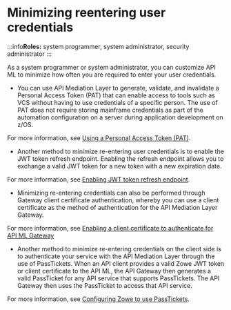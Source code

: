 # Minimizing reentering user credentials

:::info**Roles:** system programmer, system administrator, security administrator
:::

As a system programmer or system administrator, you can customize API ML to minimize how often you are required to enter your user credentials.

* You can use API Mediation Layer to generate, validate, and invalidate a Personal Access Token (PAT) that can enable access to tools such as VCS without having to use credentials of a specific person. The use of PAT does not require storing mainframe credentials as part of the automation configuration on a server during application development on z/OS.

 For more information, see [Using a Personal Access Token (PAT)](./api-mediation/api-mediation-personal-access-token). 

* Another method to minimize re-entering user credentials is to enable the JWT token refresh endpoint. Enabling the refresh endpoint allows you to exchange a valid JWT token for a new token with a new expiration date.

 For more information, see [Enabling JWT token refresh endpoint](./enabling-a-jwt-token-refresh-endpoint).

* Minimizing re-entering credentials can also be performed through Gateway client certificate authentication, whereby you can use a client certificate as the method of authentication for the API Mediation Layer Gateway. 

 For more information, see [Enabling a client certificate to authenticate for API ML Gateway](./gateway-client-certificate-authentication)

* Another method to minimize re-entering credentials on the client side is to authenticate your service with the API Mediation Layer through the use of PassTickets. When an API client provides a valid Zowe JWT token or client certificate to the API ML, the API Gateway then generates a valid PassTicket for any API service that supports PassTickets. The API Gateway then uses the PassTicket to access that API service. 

 For more information, see [Configuring Zowe to use PassTickets](../extend/extend-apiml/api-mediation-passtickets.md).